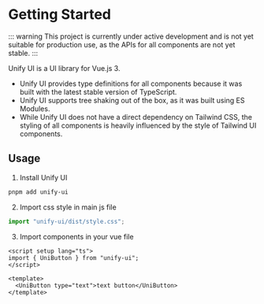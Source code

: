 # Getting Started

::: warning
This project is currently under active development and is not yet suitable for production use, as the APIs for all components are not yet stable.
:::

Unify UI is a UI library for Vue.js 3.

- Unify UI provides type definitions for all components because it was built with the latest stable version of TypeScript.
- Unify UI supports tree shaking out of the box, as it was built using ES Modules.
- While Unify UI does not have a direct dependency on Tailwind CSS, the styling of all components is heavily influenced by the style of Tailwind UI components.

## Usage

1. Install Unify UI

```bash
pnpm add unify-ui
```

2. Import css style in main js file

```js
import "unify-ui/dist/style.css";
```

3. Import components in your vue file

```vue
<script setup lang="ts">
import { UniButton } from "unify-ui";
</script>

<template>
  <UniButton type="text">text button</UniButton>
</template>
```
